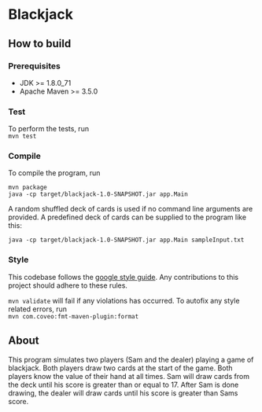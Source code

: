# Blackjack

## How to build
### Prerequisites
* JDK >= 1.8.0\_71
* Apache Maven >= 3.5.0

### Test
To perform the tests, run  
`mvn test`

### Compile
To compile the program, run
```
mvn package
java -cp target/blackjack-1.0-SNAPSHOT.jar app.Main
```

A random shuffled deck of cards is used if no command
line arguments are provided. A predefined deck of cards
can be supplied to the program like this:

`java -cp target/blackjack-1.0-SNAPSHOT.jar app.Main sampleInput.txt`

### Style
This codebase follows the [google style guide](https://google.github.io/styleguide/javaguide.html).
Any contributions to this project should adhere to these rules.

`mvn validate` will fail if any violations has occurred.
To autofix any style related errors, run  
`mvn com.coveo:fmt-maven-plugin:format`


## About
This program simulates two players (Sam and the dealer)
playing a game of blackjack. Both players draw two cards
at the start of the game. Both players know the value
of their hand at all times. Sam will draw cards from the
deck until his score is greater than or equal to 17.
After Sam is done drawing, the dealer will draw cards
until his score is greater than Sams score.
